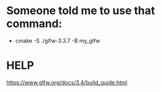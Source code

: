 # Someone told me to use that command:

- cmake -S ./glfw-3.3.7 -B my_glfw

# HELP

https://www.glfw.org/docs/3.4/build_guide.html